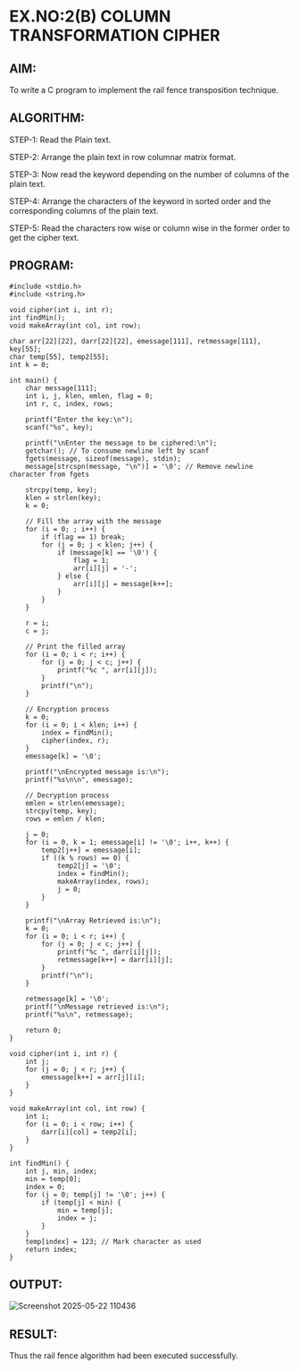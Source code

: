 # EX.NO:2(B) COLUMN TRANSFORMATION CIPHER

## AIM:
  To write a C program to implement the rail fence transposition technique.
  
## ALGORITHM:

STEP-1: Read the Plain text.

STEP-2: Arrange the plain text in row columnar matrix format.

STEP-3: Now read the keyword depending on the number of columns of the plain text.

STEP-4: Arrange the characters of the keyword in sorted order and the corresponding columns of the plain text.

STEP-5: Read the characters row wise or column wise in the former order to get the cipher text.

## PROGRAM:
```
#include <stdio.h>
#include <string.h>

void cipher(int i, int r);
int findMin();
void makeArray(int col, int row);

char arr[22][22], darr[22][22], emessage[111], retmessage[111], key[55];
char temp[55], temp2[55];
int k = 0;

int main() {
    char message[111];
    int i, j, klen, emlen, flag = 0;
    int r, c, index, rows;

    printf("Enter the key:\n");
    scanf("%s", key);
    
    printf("\nEnter the message to be ciphered:\n");
    getchar(); // To consume newline left by scanf
    fgets(message, sizeof(message), stdin);
    message[strcspn(message, "\n")] = '\0'; // Remove newline character from fgets

    strcpy(temp, key);
    klen = strlen(key);
    k = 0;

    // Fill the array with the message
    for (i = 0; ; i++) {
        if (flag == 1) break;
        for (j = 0; j < klen; j++) {
            if (message[k] == '\0') {
                flag = 1;
                arr[i][j] = '-';
            } else {
                arr[i][j] = message[k++];
            }
        }
    }

    r = i;
    c = j;

    // Print the filled array
    for (i = 0; i < r; i++) {
        for (j = 0; j < c; j++) {
            printf("%c ", arr[i][j]);
        }
        printf("\n");
    }

    // Encryption process
    k = 0;
    for (i = 0; i < klen; i++) {
        index = findMin();
        cipher(index, r);
    }
    emessage[k] = '\0';

    printf("\nEncrypted message is:\n");
    printf("%s\n\n", emessage);

    // Decryption process
    emlen = strlen(emessage);
    strcpy(temp, key);
    rows = emlen / klen;

    j = 0;
    for (i = 0, k = 1; emessage[i] != '\0'; i++, k++) {
        temp2[j++] = emessage[i];
        if ((k % rows) == 0) {
            temp2[j] = '\0';
            index = findMin();
            makeArray(index, rows);
            j = 0;
        }
    }

    printf("\nArray Retrieved is:\n");
    k = 0;
    for (i = 0; i < r; i++) {
        for (j = 0; j < c; j++) {
            printf("%c ", darr[i][j]);
            retmessage[k++] = darr[i][j];
        }
        printf("\n");
    }

    retmessage[k] = '\0';
    printf("\nMessage retrieved is:\n");
    printf("%s\n", retmessage);

    return 0;
}

void cipher(int i, int r) {
    int j;
    for (j = 0; j < r; j++) {
        emessage[k++] = arr[j][i];
    }
}

void makeArray(int col, int row) {
    int i;
    for (i = 0; i < row; i++) {
        darr[i][col] = temp2[i];
    }
}

int findMin() {
    int j, min, index;
    min = temp[0];
    index = 0;
    for (j = 0; temp[j] != '\0'; j++) {
        if (temp[j] < min) {
            min = temp[j];
            index = j;
        }
    }
    temp[index] = 123; // Mark character as used
    return index;
}
```

## OUTPUT:
![Screenshot 2025-05-22 110436](https://github.com/user-attachments/assets/5f99953c-6b8d-4c65-9466-ba824538ab53)



## RESULT:
  Thus the rail fence algorithm had been executed successfully.
